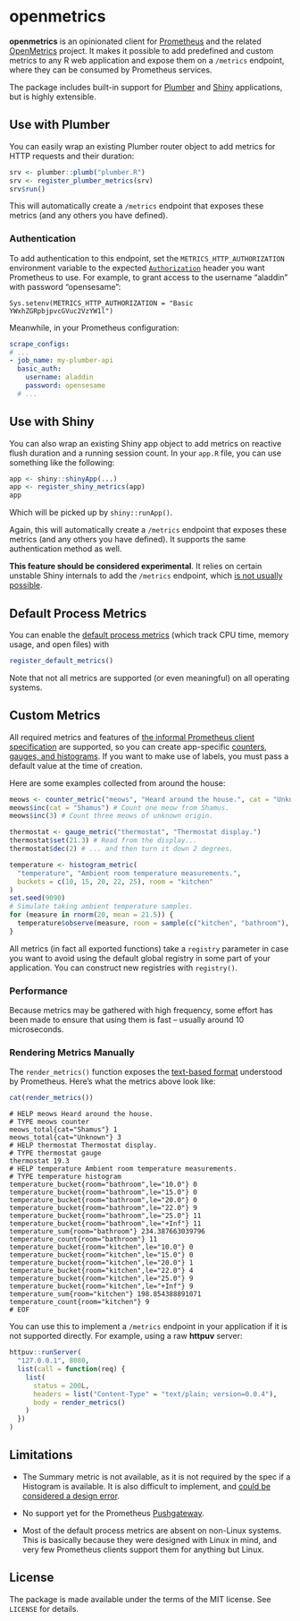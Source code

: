 
<!-- README.md is generated from README.Rmd. Please edit that file -->

# openmetrics

<!-- badges: start -->

<!-- badges: end -->

**openmetrics** is an opinionated client for
[Prometheus](https://prometheus.io/) and the related
[OpenMetrics](https://openmetrics.io/) project. It makes it possible to
add predefined and custom metrics to any R web application and expose
them on a `/metrics` endpoint, where they can be consumed by Prometheus
services.

The package includes built-in support for
[Plumber](https://www.rplumber.io/) and
[Shiny](https://shiny.rstudio.com/) applications, but is highly
extensible.

## Use with Plumber

You can easily wrap an existing Plumber router object to add metrics for
HTTP requests and their duration:

``` r
srv <- plumber::plumb("plumber.R")
srv <- register_plumber_metrics(srv)
srv$run()
```

This will automatically create a `/metrics` endpoint that exposes these
metrics (and any others you have defined).

### Authentication

To add authentication to this endpoint, set the
`METRICS_HTTP_AUTHORIZATION` environment variable to the expected
[`Authorization`](https://developer.mozilla.org/en-US/docs/Web/HTTP/Headers/Authorization)
header you want Prometheus to use. For example, to grant access to the
username “aladdin” with password
    “opensesame”:

    Sys.setenv(METRICS_HTTP_AUTHORIZATION = "Basic YWxhZGRpbjpvcGVuc2VzYW1l")

Meanwhile, in your Prometheus configuration:

``` yaml
scrape_configs:
# ...
- job_name: my-plumber-api
  basic_auth:
    username: aladdin
    password: opensesame
  # ...
```

## Use with Shiny

You can also wrap an existing Shiny app object to add metrics on
reactive flush duration and a running session count. In your `app.R`
file, you can use something like the following:

``` r
app <- shiny::shinyApp(...)
app <- register_shiny_metrics(app)
app
```

Which will be picked up by `shiny::runApp()`.

Again, this will automatically create a `/metrics` endpoint that exposes
these metrics (and any others you have defined). It supports the same
authentication method as well.

**This feature should be considered experimental**. It relies on certain
unstable Shiny internals to add the `/metrics` endpoint, which [is not
usually possible](https://github.com/rstudio/shiny/issues/2395).

## Default Process Metrics

You can enable the [default process
metrics](https://prometheus.io/docs/instrumenting/writing_clientlibs/#process-metrics)
(which track CPU time, memory usage, and open files) with

``` r
register_default_metrics()
```

Note that not all metrics are supported (or even meaningful) on all
operating systems.

## Custom Metrics

All required metrics and features of [the informal Prometheus client
specification](https://prometheus.io/docs/instrumenting/writing_clientlibs/)
are supported, so you can create app-specific [counters, gauges, and
histograms](https://prometheus.io/docs/concepts/metric_types/). If you
want to make use of labels, you must pass a default value at the time of
creation.

Here are some examples collected from around the
house:

``` r
meows <- counter_metric("meows", "Heard around the house.", cat = "Unknown")
meows$inc(cat = "Shamus") # Count one meow from Shamus.
meows$inc(3) # Count three meows of unknown origin.

thermostat <- gauge_metric("thermostat", "Thermostat display.")
thermostat$set(21.3) # Read from the display...
thermostat$dec(2) # ... and then turn it down 2 degrees.

temperature <- histogram_metric(
  "temperature", "Ambient room temperature measurements.",
  buckets = c(10, 15, 20, 22, 25), room = "kitchen"
)
set.seed(9090)
# Simulate taking ambient temperature samples.
for (measure in rnorm(20, mean = 21.5)) {
  temperature$observe(measure, room = sample(c("kitchen", "bathroom"), 1))
}
```

All metrics (in fact all exported functions) take a `registry` parameter
in case you want to avoid using the default global registry in some part
of your application. You can construct new registries with `registry()`.

### Performance

Because metrics may be gathered with high frequency, some effort has
been made to ensure that using them is fast – usually around 10
microseconds.

### Rendering Metrics Manually

The `render_metrics()` function exposes the [text-based
format](https://prometheus.io/docs/instrumenting/exposition_formats/#text-based-format)
understood by Prometheus. Here’s what the metrics above look like:

``` r
cat(render_metrics())
```

    # HELP meows Heard around the house.
    # TYPE meows counter
    meows_total{cat="Shamus"} 1
    meows_total{cat="Unknown"} 3
    # HELP thermostat Thermostat display.
    # TYPE thermostat gauge
    thermostat 19.3
    # HELP temperature Ambient room temperature measurements.
    # TYPE temperature histogram
    temperature_bucket{room="bathroom",le="10.0"} 0
    temperature_bucket{room="bathroom",le="15.0"} 0
    temperature_bucket{room="bathroom",le="20.0"} 0
    temperature_bucket{room="bathroom",le="22.0"} 9
    temperature_bucket{room="bathroom",le="25.0"} 11
    temperature_bucket{room="bathroom",le="+Inf"} 11
    temperature_sum{room="bathroom"} 234.387663039796
    temperature_count{room="bathroom"} 11
    temperature_bucket{room="kitchen",le="10.0"} 0
    temperature_bucket{room="kitchen",le="15.0"} 0
    temperature_bucket{room="kitchen",le="20.0"} 1
    temperature_bucket{room="kitchen",le="22.0"} 4
    temperature_bucket{room="kitchen",le="25.0"} 9
    temperature_bucket{room="kitchen",le="+Inf"} 9
    temperature_sum{room="kitchen"} 198.854388891071
    temperature_count{room="kitchen"} 9
    # EOF

You can use this to implement a `/metrics` endpoint in your application
if it is not supported directly. For example, using a raw **httpuv**
server:

``` r
httpuv::runServer(
  "127.0.0.1", 8080,
  list(call = function(req) {
    list(
      status = 200L,
      headers = list("Content-Type" = "text/plain; version=0.0.4"),
      body = render_metrics()
    )
  })
)
```

## Limitations

  - The Summary metric is not available, as it is not required by the
    spec if a Histogram is available. It is also difficult to implement,
    and [could be considered a design
    error](https://www.robustperception.io/how-does-a-prometheus-summary-work).

  - No support yet for the Prometheus
    [Pushgateway](https://prometheus.io/docs/instrumenting/pushing/).

  - Most of the default process metrics are absent on non-Linux systems.
    This is basically because they were designed with Linux in mind, and
    very few Prometheus clients support them for anything but Linux.

## License

The package is made available under the terms of the MIT license. See
`LICENSE` for details.
